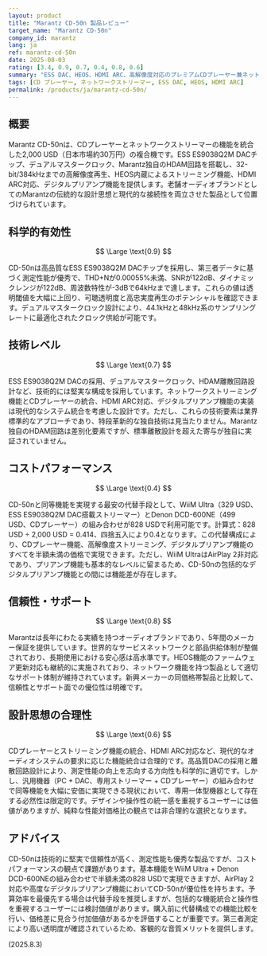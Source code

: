 ```yaml
---
layout: product
title: "Marantz CD-50n 製品レビュー"
target_name: "Marantz CD-50n"
company_id: marantz
lang: ja
ref: marantz-cd-50n
date: 2025-08-03
rating: [3.4, 0.9, 0.7, 0.4, 0.8, 0.6]
summary: "ESS DAC、HEOS、HDMI ARC、高解像度対応のプレミアムCDプレーヤー兼ネットワークオーディオストリーマーですが、代替手段と比較して大幅に高額です"
tags: [CD プレーヤー, ネットワークストリーマー, ESS DAC, HEOS, HDMI ARC]
permalink: /products/ja/marantz-cd-50n/
---
```


## 概要

Marantz CD-50nは、CDプレーヤーとネットワークストリーマーの機能を統合した2,000 USD（日本市場約30万円）の複合機です。ESS ES9038Q2M DACチップ、デュアルマスタークロック、Marantz独自のHDAM回路を搭載し、32-bit/384kHzまでの高解像度再生、HEOS内蔵によるストリーミング機能、HDMI ARC対応、デジタルプリアンプ機能を提供します。老舗オーディオブランドとしてのMarantzの伝統的な設計思想と現代的な接続性を両立させた製品として位置づけられています。

## 科学的有効性

$$ \Large \text{0.9} $$

CD-50nは高品質なESS ES9038Q2M DACチップを採用し、第三者データに基づく測定性能が優秀で、THD+Nが0.00055%未満、SNRが122dB、ダイナミックレンジが122dB、周波数特性が-3dBで64kHzまで達します。これらの値は透明閾値を大幅に上回り、可聴透明度と高忠実度再生のポテンシャルを確認できます。デュアルマスタークロック設計により、44.1kHzと48kHz系のサンプリングレートに最適化されたクロック供給が可能です。

## 技術レベル

$$ \Large \text{0.7} $$

ESS ES9038Q2M DACの採用、デュアルマスタークロック、HDAM離散回路設計など、技術的には堅実な構成を採用しています。ネットワークストリーミング機能とCDプレーヤーの統合、HDMI ARC対応、デジタルプリアンプ機能の実装は現代的なシステム統合を考慮した設計です。ただし、これらの技術要素は業界標準的なアプローチであり、特段革新的な独自技術は見当たりません。Marantz独自のHDAM回路は差別化要素ですが、標準離散設計を超えた寄与が独自に実証されていません。

## コストパフォーマンス

$$ \Large \text{0.4} $$

CD-50nと同等機能を実現する最安の代替手段として、WiiM Ultra（329 USD、ESS ES9038Q2M DAC搭載ストリーマー）とDenon DCD-600NE（499 USD、CDプレーヤー）の組み合わせが828 USDで利用可能です。計算式：828 USD ÷ 2,000 USD = 0.414、四捨五入により0.4となります。この代替構成により、CDプレーヤー機能、高解像度ストリーミング、デジタルプリアンプ機能のすべてを半額未満の価格で実現できます。ただし、WiiM UltraはAirPlay 2非対応であり、プリアンプ機能も基本的なレベルに留まるため、CD-50nの包括的なデジタルプリアンプ機能との間には機能差が存在します。

## 信頼性・サポート

$$ \Large \text{0.8} $$

Marantzは長年にわたる実績を持つオーディオブランドであり、5年間のメーカー保証を提供しています。世界的なサービスネットワークと部品供給体制が整備されており、長期使用における安心感は高水準です。HEOS機能のファームウェア更新対応も継続的に実施されており、ネットワーク機能を持つ製品として適切なサポート体制が維持されています。新興メーカーの同価格帯製品と比較して、信頼性とサポート面での優位性は明確です。

## 設計思想の合理性

$$ \Large \text{0.6} $$

CDプレーヤーとストリーミング機能の統合、HDMI ARC対応など、現代的なオーディオシステムの要求に応じた機能統合は合理的です。高品質DACの採用と離散回路設計により、測定性能の向上を志向する方向性も科学的に適切です。しかし、汎用機器（PC + DAC、専用ストリーマー + CDプレーヤー）の組み合わせで同等機能を大幅に安価に実現できる現状において、専用一体型機器として存在する必然性は限定的です。デザインや操作性の統一感を重視するユーザーには価値がありますが、純粋な性能対価格比の観点では非合理的な選択となります。

## アドバイス

CD-50nは技術的に堅実で信頼性が高く、測定性能も優秀な製品ですが、コストパフォーマンスの観点で課題があります。基本機能をWiiM Ultra + Denon DCD-600NEの組み合わせで半額未満の828 USDで実現できますが、AirPlay 2対応や高度なデジタルプリアンプ機能においてCD-50nが優位性を持ちます。予算効率を最優先する場合は代替手段を推奨しますが、包括的な機能統合と操作性を重視するユーザーには検討価値があります。購入前に代替構成での機能比較を行い、価格差に見合う付加価値があるかを評価することが重要です。第三者測定により高い透明度が確認されているため、客観的な音質メリットを提供します。

(2025.8.3)
